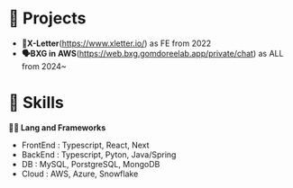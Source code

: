 # 👀 Projects
- **💌X-Letter**(https://www.xletter.io/) as FE from 2022
- **🗣️BXG in AWS**(https://web.bxg.gomdoreelab.app/private/chat) as ALL from 2024~

# 🦾 Skills
**🧑‍💻 Lang and Frameworks**
- FrontEnd : Typescript, React, Next
- BackEnd : Typescript, Pyton, Java/Spring
- DB : MySQL, PorstgreSQL, MongoDB
- Cloud : AWS, Azure, Snowflake

